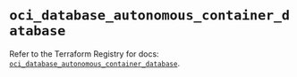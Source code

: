 # `oci_database_autonomous_container_database`

Refer to the Terraform Registry for docs: [`oci_database_autonomous_container_database`](https://registry.terraform.io/providers/oracle/oci/7.19.0/docs/resources/database_autonomous_container_database).
